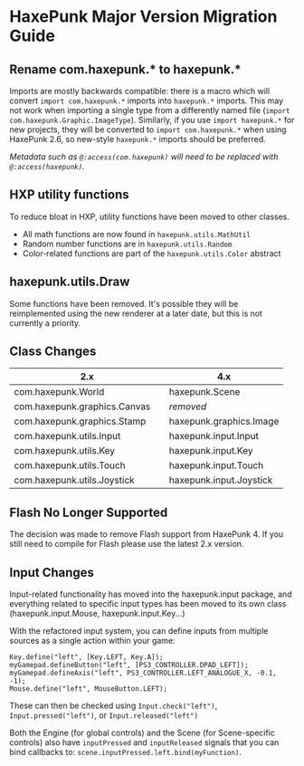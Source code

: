 HaxePunk Major Version Migration Guide
======================================

Rename com.haxepunk.* to haxepunk.*
-----------------------------------

Imports are mostly backwards compatible: there is a macro which will convert `import com.haxepunk.*` imports into `haxepunk.*` imports. This may not work when importing a single type from a differently named file (`import com.haxepunk.Graphic.ImageType`). Similarly, if you use `import haxepunk.*` for new projects, they will be converted to `import com.haxepunk.*` when using HaxePunk 2.6, so new-style `haxepunk.*` imports should be preferred.

*Metadata such as `@:access(com.haxepunk)` will need to be replaced with `@:access(haxepunk)`.*

HXP utility functions
---------------------

To reduce bloat in HXP, utility functions have been moved to other classes.

- All math functions are now found in `haxepunk.utils.MathUtil`
- Random number functions are in `haxepunk.utils.Random`
- Color-related functions are part of the `haxepunk.utils.Color` abstract

haxepunk.utils.Draw
-------------------

Some functions have been removed. It's possible they will be reimplemented using the new renderer at a later date, but this is not currently a priority.

Class Changes
---------------

| 2.x                              | 4.x                         |
|----------------------------------|-----------------------------|
| com.haxepunk.World               | haxepunk.Scene              |
| com.haxepunk.graphics.Canvas     | *removed*                   |
| com.haxepunk.graphics.Stamp      | haxepunk.graphics.Image     |
| com.haxepunk.utils.Input         | haxepunk.input.Input        |
| com.haxepunk.utils.Key           | haxepunk.input.Key          |
| com.haxepunk.utils.Touch         | haxepunk.input.Touch        |
| com.haxepunk.utils.Joystick      | haxepunk.input.Joystick     |

Flash No Longer Supported
-------------------------

The decision was made to remove Flash support from HaxePunk 4. If you still need to compile for Flash please use the latest 2.x version.

Input Changes
-------------

Input-related functionality has moved into the haxepunk.input package, and everything related to specific input types has been moved to its own class (haxepunk.input.Mouse, haxepunk.input.Key...)

With the refactored input system, you can define inputs from multiple sources as a single action within your game:

```
Key.define("left", [Key.LEFT, Key.A]);
myGamepad.defineButton("left", [PS3_CONTROLLER.DPAD_LEFT]);
myGamepad.defineAxis("left", PS3_CONTROLLER.LEFT_ANALOGUE_X, -0.1, -1);
Mouse.define("left", MouseButton.LEFT);
```

These can then be checked using `Input.check("left")`, `Input.pressed("left")`, or `Input.released("left")`

Both the Engine (for global controls) and the Scene (for Scene-specific controls) also have `inputPressed` and `inputReleased` signals that you can bind callbacks to: `scene.inputPressed.left.bind(myFunction)`.
